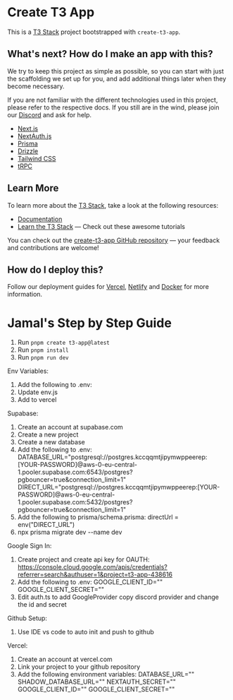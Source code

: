 # Create T3 App

This is a [T3 Stack](https://create.t3.gg/) project bootstrapped with `create-t3-app`.

## What's next? How do I make an app with this?

We try to keep this project as simple as possible, so you can start with just the scaffolding we set up for you, and add additional things later when they become necessary.

If you are not familiar with the different technologies used in this project, please refer to the respective docs. If you still are in the wind, please join our [Discord](https://t3.gg/discord) and ask for help.

- [Next.js](https://nextjs.org)
- [NextAuth.js](https://next-auth.js.org)
- [Prisma](https://prisma.io)
- [Drizzle](https://orm.drizzle.team)
- [Tailwind CSS](https://tailwindcss.com)
- [tRPC](https://trpc.io)

## Learn More

To learn more about the [T3 Stack](https://create.t3.gg/), take a look at the following resources:

- [Documentation](https://create.t3.gg/)
- [Learn the T3 Stack](https://create.t3.gg/en/faq#what-learning-resources-are-currently-available) — Check out these awesome tutorials

You can check out the [create-t3-app GitHub repository](https://github.com/t3-oss/create-t3-app) — your feedback and contributions are welcome!

## How do I deploy this?

Follow our deployment guides for [Vercel](https://create.t3.gg/en/deployment/vercel), [Netlify](https://create.t3.gg/en/deployment/netlify) and [Docker](https://create.t3.gg/en/deployment/docker) for more information.




# Jamal's Step by Step Guide
1. Run `pnpm create t3-app@latest`
2. Run `pnpm install`
3. Run `pnpm run dev`

Env Variables:
1. Add the following to .env:
2. Update env.js
3. Add to vercel 


Supabase:
1. Create an account at supabase.com
2. Create a new project
3. Create a new database
4. Add the following to .env:
DATABASE_URL="postgresql://postgres.kccqqmtjipymwppeerep:[YOUR-PASSWORD]@aws-0-eu-central-1.pooler.supabase.com:6543/postgres?pgbouncer=true&connection_limit=1"
DIRECT_URL="postgresql://postgres.kccqqmtjipymwppeerep:[YOUR-PASSWORD]@aws-0-eu-central-1.pooler.supabase.com:5432/postgres?pgbouncer=true&connection_limit=1"
5. Add the following to prisma/schema.prisma: directUrl = env("DIRECT_URL")
6. npx prisma migrate dev --name dev


Google Sign In:
1. Create project and create api key for OAUTH:
https://console.cloud.google.com/apis/credentials?referrer=search&authuser=1&project=t3-app-438616
2. Add the following to .env:
GOOGLE_CLIENT_ID=""
GOOGLE_CLIENT_SECRET=""
3. Edit auth.ts to add GoogleProvider copy discord provider and change the id and secret

Github Setup:
1. Use IDE vs code to auto init and push to github

Vercel:
1. Create an account at vercel.com
2. Link your project to your github repository
3. Add the following environment variables:
DATABASE_URL=""
SHADOW_DATABASE_URL=""
NEXTAUTH_SECRET=""
GOOGLE_CLIENT_ID=""
GOOGLE_CLIENT_SECRET=""
